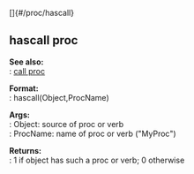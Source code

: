 []{#/proc/hascall}    
## hascall proc    
**See also:**    
:   [call proc](/ref/proc/call.md)    
<!-- -->    
**Format:**    
:   hascall(Object,ProcName)    
<!-- -->    
**Args:**    
:   Object: source of proc or verb    
:   ProcName: name of proc or verb (\"MyProc\")    
<!-- -->    
**Returns:**    
:   1 if object has such a proc or verb; 0 otherwise  